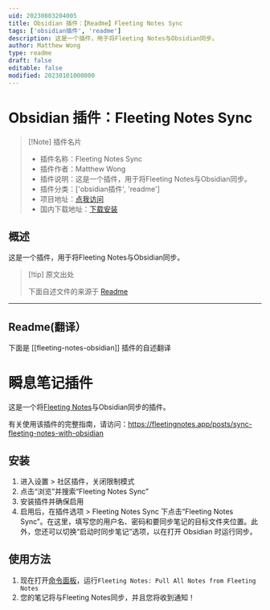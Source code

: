 ```yaml
---
uid: 20230803204005
title: Obsidian 插件：【Readme】Fleeting Notes Sync
tags: ['obsidian插件', 'readme']
description: 这是一个插件，用于将Fleeting Notes与Obsidian同步。
author: Matthew Wong
type: readme
draft: false
editable: false
modified: 20230101000000
---
```


# Obsidian 插件：Fleeting Notes Sync

> [!Note] 插件名片
> - 插件名称：Fleeting Notes Sync
> - 插件作者：Matthew Wong
> - 插件说明：这是一个插件，用于将Fleeting Notes与Obsidian同步。
> - 插件分类：['obsidian插件', 'readme']
> - 项目地址：[点我访问](https://github.com/fleetingnotes/fleeting-notes-obsidian)
> - 国内下载地址：[下载安装](https://pkmer.cn/products/plugin/pluginMarket/?fleeting-notes-obsidian)

## 概述

这是一个插件，用于将Fleeting Notes与Obsidian同步。



> [!tip] 原文出处
> 
>下面自述文件的来源于 [Readme](https://ghproxy.net/https://raw.githubusercontent.com/fleetingnotes/fleeting-notes-obsidian/master/README.md)
> 

---

## Readme(翻译）

下面是 [[fleeting-notes-obsidian]] 插件的自述翻译


# 瞬息笔记插件

这是一个将[Fleeting Notes](https://fleetingnotes.app/)与Obsidian同步的插件。

有关使用该插件的完整指南，请访问：https://fleetingnotes.app/posts/sync-fleeting-notes-with-obsidian

## 安装
1. 进入设置 > 社区插件，关闭限制模式
2. 点击“浏览”并搜索“Fleeting Notes Sync”
3. 安装插件并确保启用
4. 启用后，在插件选项 > Fleeting Notes Sync 下点击“Fleeting Notes Sync”。在这里，填写您的用户名、密码和要同步笔记的目标文件夹位置。此外，您还可以切换“启动时同步笔记”选项，以在打开 Obsidian 时运行同步。

## 使用方法
1. 现在打开[命令面板](https://help.obsidian.md/Plugins/Command+palette)，运行`Fleeting Notes: Pull All Notes from Fleeting Notes`
2. 您的笔记将与Fleeting Notes同步，并且您将收到通知！



